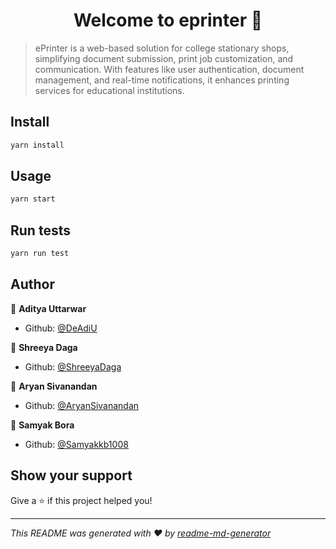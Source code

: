 <h1 align="center">Welcome to eprinter 👋</h1>
<p>
</p>

> ePrinter is a web-based solution for college stationary shops, simplifying document submission, print job customization, and communication. With features like user authentication, document management, and real-time notifications, it enhances printing services for educational institutions.

## Install

```sh
yarn install
```

## Usage

```sh
yarn start
```

## Run tests

```sh
yarn run test
```

## Author

👤 **Aditya Uttarwar**                                                      
* Github: [@DeAdiU](https://github.com/DeAdiU)                          

👤 **Shreeya Daga**                                                      
* Github: [@ShreeyaDaga](https://github.com/ShreeyaDaga)

👤 **Aryan Sivanandan**                                                      
* Github: [@AryanSivanandan](https://github.com/AryanSivanandan)

👤 **Samyak Bora**                                                      
* Github: [@Samyakkb1008](https://github.com/Samyakkb1008)  

## Show your support

Give a ⭐️ if this project helped you!

***
_This README was generated with ❤️ by [readme-md-generator](https://github.com/kefranabg/readme-md-generator)_
